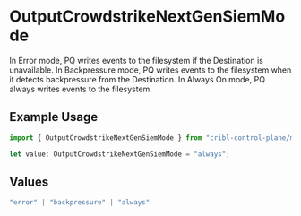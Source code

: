 # OutputCrowdstrikeNextGenSiemMode

In Error mode, PQ writes events to the filesystem if the Destination is unavailable. In Backpressure mode, PQ writes events to the filesystem when it detects backpressure from the Destination. In Always On mode, PQ always writes events to the filesystem.

## Example Usage

```typescript
import { OutputCrowdstrikeNextGenSiemMode } from "cribl-control-plane/models";

let value: OutputCrowdstrikeNextGenSiemMode = "always";
```

## Values

```typescript
"error" | "backpressure" | "always"
```